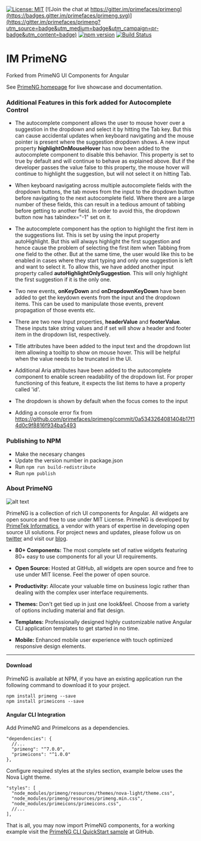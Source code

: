 
[![License: MIT](https://img.shields.io/badge/License-MIT-yellow.svg)](https://opensource.org/licenses/MIT)
[![Join the chat at https://gitter.im/primefaces/primeng](https://badges.gitter.im/primefaces/primeng.svg)](https://gitter.im/primefaces/primeng?utm_source=badge&utm_medium=badge&utm_campaign=pr-badge&utm_content=badge)
[![npm version](https://badge.fury.io/js/primeng.svg)](https://badge.fury.io/js/primeng)
[![Build Status](https://travis-ci.org/primefaces/primeng.svg?branch=master)](https://travis-ci.org/primefaces/primeng)

# IM PrimeNG

Forked from PrimeNG UI Components for Angular

See [PrimeNG homepage](http://www.primefaces.org/primeng) for live showcase and documentation.

### Additional Features in this fork added for Autocomplete Control

- The autocomplete component allows the user to mouse hover over a suggestion in the dropdown and select it by hitting the Tab key. But this can cause accidental updates when keyboard navigating and the mouse pointer is present where the suggestion dropdown shows. A new input property **highlightOnMouseHover** has now been added to the autocomplete component to disable this behavior. This property is set to true by default and will continue to behave as explained above. But if the developer passes the value false to this property, the mouse hover will continue to highlight the suggestion, but will not select it on hitting Tab.

- When keyboard navigating across multiple autocomplete fields with the dropdown buttons, the tab moves from the input to the dropdown button before navigating to the next autocomplete field. Where there are a large number of these fields, this can result in a tedious amount of tabbing before getting to another field. In order to avoid this, the dropdown button now has tabindex="-1" set on it.

- The autocomplete component has the option to highlight the first item in the suggestions list. This is set by using the input property autoHighlight. But this will always highlight the first suggestion and hence cause the problem of selecting the first item when Tabbing from one field to the other. But at the same time, the user would like this to be enabled in cases where they start typing and only one suggestion is left and want to select it. To allow this, we have added another input property called **autoHighlightOnlySuggestion**. This will only highlight the first suggestion if it is the only one.

- Two new events, **onKeyDown** and **onDropdownKeyDown** have been added to get the keydown events from the input and the dropdown items. This can be used to manipulate those events, prevent propagation of those events etc.

- There are two new Input properties, **headerValue** and **footerValue**. These inputs take string values and if set will show a header and footer item in the dropdown list, respectively.

- Title attributes have been added to the input text and the dropdown list item allowing a tooltip to show on mouse hover. This will be helpful when the value needs to be truncated in the UI.

- Additional Aria attributes have been added to the autocomplete component to enable screen readability of the dropdown list. For proper functioning of this feature, it expects the list items to have a property called 'id'.

- The dropdown is shown by default when the focus comes to the input

- Adding a console error fix from https://github.com/primefaces/primeng/commit/0a5343264081404b17f14d0c9f8816f934ba5493

### Publishing to NPM

- Make the necesary changes
- Update the version number in package.json
- Run `npm run build-redistribute`
- Run `npm publish`

### About PrimeNG

![alt text](https://www.primefaces.org/wp-content/uploads/2018/05/primeng-sidebar.svg "PrimeNG")

PrimeNG is a collection of rich UI components for Angular. All widgets are open source and free to use under MIT License. PrimeNG is developed by [PrimeTek Informatics](http://www.primetek.com.tr), a vendor with years of expertise in developing open source UI solutions. For project news and updates, please follow us on [twitter](https://twitter.com/prime_ng) and visit our [blog](https://www.primefaces.org/blog).

 - **80+ Components:** The most complete set of native widgets featuring 80+
   easy to use components for all your UI requirements.

- **Open Source:** Hosted at GitHub, all widgets are open source and free to use under MIT license. Feel the power of open source.

- **Productivity:** Allocate your valuable time on business logic rather than dealing with the complex user interface requirements.

- **Themes:** Don't get tied up in just one look&feel. Choose from a variety of options including material and flat design.

- **Templates:** Professionally designed highly customizable native Angular CLI application templates to get started in no time.

- **Mobile:** Enhanced mobile user experience with touch optimized responsive design elements.

---

#### Download

PrimeNG is available at NPM, if you have an existing application run the following command to download it to your project.

```
npm install primeng --save
npm install primeicons --save
```

#### Angular CLI Integration

Add PrimeNG and PrimeIcons as a dependencies.

```
"dependencies": {
  //...
  "primeng": "^7.0.0",
  "primeicons": "^1.0.0"
},
```

Configure required styles at the styles section, example below uses the Nova Light theme.

```
"styles": [
  "node_modules/primeng/resources/themes/nova-light/theme.css",
  "node_modules/primeng/resources/primeng.min.css",
  "node_modules/primeicons/primeicons.css",
  //...
],
```

That is all, you may now import PrimeNG components, for a working example visit the [PrimeNG CLI QuickStart sample](https://github.com/primefaces/primeng-quickstart-cli) at GitHub.
